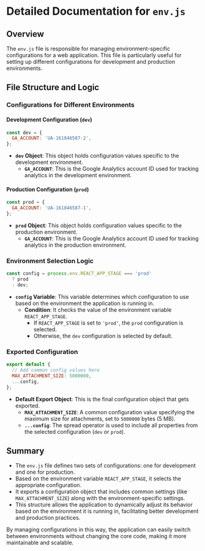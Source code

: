 # Detailed Documentation for `env.js`

## Overview
The `env.js` file is responsible for managing environment-specific configurations for a web application. This file is particularly useful for setting up different configurations for development and production environments.

## File Structure and Logic

### Configurations for Different Environments

#### Development Configuration (`dev`)

```javascript
const dev = {
  GA_ACCOUNT: 'UA-161846587-2',
};
```
- **`dev` Object**: This object holds configuration values specific to the development environment.
  - **`GA_ACCOUNT`**: This is the Google Analytics account ID used for tracking analytics in the development environment.

#### Production Configuration (`prod`)

```javascript
const prod = {
  GA_ACCOUNT: 'UA-161846587-1',
};
```
- **`prod` Object**: This object holds configuration values specific to the production environment.
  - **`GA_ACCOUNT`**: This is the Google Analytics account ID used for tracking analytics in the production environment.

### Environment Selection Logic

```javascript
const config = process.env.REACT_APP_STAGE === 'prod'
  ? prod
  : dev;
```
- **`config` Variable**: This variable determines which configuration to use based on the environment the application is running in.
  - **Condition**: It checks the value of the environment variable `REACT_APP_STAGE`.
    - If `REACT_APP_STAGE` is set to `'prod'`, the `prod` configuration is selected.
    - Otherwise, the `dev` configuration is selected by default.

### Exported Configuration

```javascript
export default {
  // Add common config values here
  MAX_ATTACHMENT_SIZE: 5000000,
  ...config,
};
```
- **Default Export Object**: This is the final configuration object that gets exported.
  - **`MAX_ATTACHMENT_SIZE`**: A common configuration value specifying the maximum size for attachments, set to `5000000` bytes (5 MB).
  - **`...config`**: The spread operator is used to include all properties from the selected configuration (`dev` or `prod`).

## Summary
- The `env.js` file defines two sets of configurations: one for development and one for production.
- Based on the environment variable `REACT_APP_STAGE`, it selects the appropriate configuration.
- It exports a configuration object that includes common settings (like `MAX_ATTACHMENT_SIZE`) along with the environment-specific settings.
- This structure allows the application to dynamically adjust its behavior based on the environment it is running in, facilitating better development and production practices.

By managing configurations in this way, the application can easily switch between environments without changing the core code, making it more maintainable and scalable.